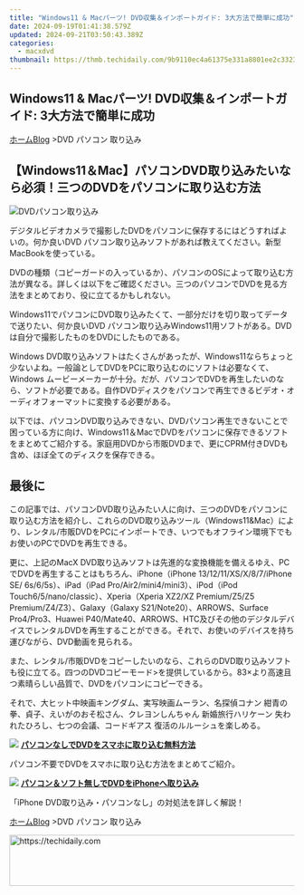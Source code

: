 ```yaml
---
title: "Windows11 & Macパーツ! DVD収集＆インポートガイド: 3大方法で簡単に成功"
date: 2024-09-19T01:41:38.579Z
updated: 2024-09-21T03:50:43.389Z
categories:
  - macxdvd
thumbnail: https://thmb.techidaily.com/9b9110ec4a61375e331a8801ee2c3323c1b29e5d640a76c9d9df4c625ff11a27.jpg
---
```


## Windows11 & Macパーツ! DVD収集＆インポートガイド: 3大方法で簡単に成功

[ホーム](https://tools.techidaily.com/macxdvd/products/)[Blog](https://tools.techidaily.com/macxdvd/products/) \>DVD パソコン 取り込み

## 【Windows11＆Mac】パソコンDVD取り込みたいなら必須！三つのDVDをパソコンに取り込む方法

![DVDパソコン取り込み](https://www.macxdvd.com/blog/img/import-dvd-to-pc.jpg)

 デジタルビデオカメラで撮影したDVDをパソコンに保存するにはどうすればよいの。何か良いDVD パソコン取り込みソフトがあれば教えてください。新型MacBookを使っている。

 DVDの種類（コピーガードの入っているか）、パソコンのOSによって取り込む方法が異なる。詳しくは以下をご確認ください。三つのパソコンでDVDを見る方法をまとめており、役に立てるかもしれない。

 Windows11でパソコンにDVD取り込みたくて、一部分だけを切り取ってデータで送りたい、何か良いDVD パソコン取り込みWindows11用ソフトがある。DVDは自分で撮影したものをDVDにしたものである。

Windows DVD取り込みソフトはたくさんがあったが、Windows11ならちょっと少ないよね。一般論としてDVDをPCに取り込むのにソフトは必要なくて、Windows ムービーメーカーが十分。だが、パソコンでDVDを再生したいのなら、ソフトが必要である。自作DVDディスクをパソコンで再生できるビデオ・オーディオフォーマットに変換する必要がある。

以下では、パソコンDVD取り込みできない、DVDパソコン再生できないことで困っている方に向け、Windows11＆MacでDVDをパソコンに保存できるソフトをまとめてご紹介する。家庭用DVDから市販DVDまで、更にCPRM付きDVDも含め、ほぼ全てのディスクを保存できる。

## 最後に

この記事では、パソコンDVD取り込みたい人に向け、三つのDVDをパソコンに取り込む方法を紹介し、これらのDVD取り込みツール（Windows11&Mac）により、レンタル/市販DVDをPCにインポートでき、いつでもオフライン環境下でもお使いのPCでDVDを再生できる。

更に、上記のMacX DVD取り込みソフトは先進的な変換機能を備えるゆえ、PCでDVDを再生することはもちろん、iPhone（iPhone 13/12/11/XS/X/8/7/iPhone SE/ 6s/6/5s）、iPad（iPad Pro/Air2/mini4/mini3）、iPod（iPod Touch6/5/nano/classic）、Xperia（Xperia XZ2/XZ Premium/Z5/Z5 Premium/Z4/Z3）、Galaxy（Galaxy S21/Note20）、ARROWS、Surface Pro4/Pro3、Huawei P40/Mate40、ARROWS、HTC及びその他のデジタルデバイスでレンタルDVDを再生することができる。それで、お使いのデバイスを持ち運びながら、DVD動画を見られる。

また、レンタル/市販DVDをコピーしたいのなら、これらのDVD取り込みソフトも役に立てる。四つのDVDコピーモード>を提供しているから。83×より高速且つ素晴らしい品質で、DVDをパソコンにコピーできる。

それで、大ヒット中映画キングダム、実写映画ムーラン、名探偵コナン 紺青の拳、貞子、えいがのおそ松さん、クレヨンしんちゃん 新婚旅行ハリケーン 失われたひろし、七つの会議、コードギアス 復活のルルーシュを楽しめる。

![](https://www.macxdvd.com/blog/../mobile/img/link_icon_blue.png) **[パソコンなしでDVDをスマホに取り込む無料方法](https://tools.techidaily.com/macxdvd/products/)** 

パソコン不要でDVDをスマホに取り込む方法をまとめてご紹介。

![](https://www.macxdvd.com/blog/../mobile/img/link_icon_blue.png) **[パソコン＆ソフト無しでDVDをiPhoneへ取り込み](https://tools.techidaily.com/macxdvd/products/)** 

「iPhone DVD取り込み・パソコンなし」の対処法を詳しく解説！

[ホーム](https://tools.techidaily.com/macxdvd/products/)[Blog](https://tools.techidaily.com/macxdvd/products/) \>DVD パソコン 取り込み

<ins class="adsbygoogle"
     style="display:block"
     data-ad-format="autorelaxed"
     data-ad-client="ca-pub-7571918770474297"
     data-ad-slot="1223367746"></ins>

<ins class="adsbygoogle"
     style="display:block"
     data-ad-client="ca-pub-7571918770474297"
     data-ad-slot="8358498916"
     data-ad-format="auto"
     data-full-width-responsive="true"></ins>



<!-- affiliate ads begin -->
<a href="https://aligracehair.sjv.io/c/5597632/1886048/19272" target="_top" id="1886048">
  <img src="//a.impactradius-go.com/display-ad/19272-1886048" border="0" alt="https://techidaily.com" width="728" height="90"/>
</a>
<img height="0" width="0" src="https://aligracehair.sjv.io/i/5597632/1886048/19272" style="position:absolute;visibility:hidden;" border="0" />
<!-- affiliate ads end -->

